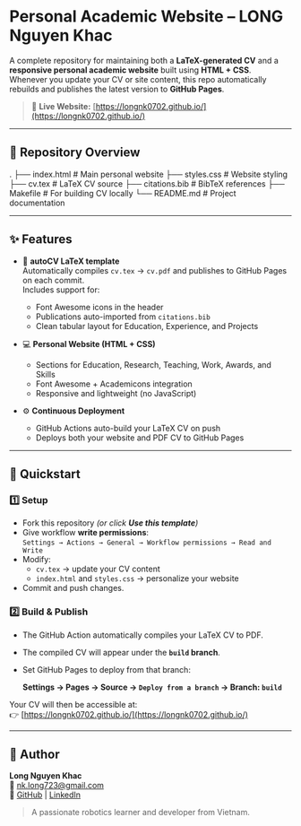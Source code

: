 # Personal Academic Website – LONG Nguyen Khac

A complete repository for maintaining both a **LaTeX-generated CV** and a **responsive personal academic website** built using **HTML + CSS**.  
Whenever you update your CV or site content, this repo automatically rebuilds and publishes the latest version to **GitHub Pages**.

> 🔗 **Live Website:** [https://longnk0702.github.io/](https://longnk0702.github.io/)

---

## 🧩 Repository Overview
.
├── index.html        # Main personal website
├── styles.css        # Website styling
├── cv.tex            # LaTeX CV source
├── citations.bib     # BibTeX references
├── Makefile          # For building CV locally
└── README.md         # Project documentation


---

## ✨ Features

- 🧠 **autoCV LaTeX template**  
  Automatically compiles `cv.tex` → `cv.pdf` and publishes to GitHub Pages on each commit.  
  Includes support for:
  - Font Awesome icons in the header  
  - Publications auto-imported from `citations.bib`  
  - Clean tabular layout for Education, Experience, and Projects  

- 💻 **Personal Website (HTML + CSS)**  
  - Sections for Education, Research, Teaching, Work, Awards, and Skills  
  - Font Awesome + Academicons integration  
  - Responsive and lightweight (no JavaScript)  

- ⚙️ **Continuous Deployment**  
  - GitHub Actions auto-build your LaTeX CV on push  
  - Deploys both your website and PDF CV to GitHub Pages  

---

## 🚀 Quickstart

### 1️⃣ Setup
- Fork this repository *(or click **Use this template**)*
- Give workflow **write permissions**:  
  `Settings → Actions → General → Workflow permissions → Read and Write`
- Modify:
  - `cv.tex` → update your CV content
  - `index.html` and `styles.css` → personalize your website
- Commit and push changes.

### 2️⃣ Build & Publish
- The GitHub Action automatically compiles your LaTeX CV to PDF.
- The compiled CV will appear under the **`build` branch**.
- Set GitHub Pages to deploy from that branch:

  **Settings → Pages → Source → `Deploy from a branch` → Branch: `build`**

Your CV will then be accessible at:  
👉 [https://longnk0702.github.io/](https://longnk0702.github.io/)

---
## 👤 Author

**Long Nguyen Khac**  
📧 [nk.long723@gmail.com](mailto:nk.long723@gmail.com)  
🔗 [GitHub](https://github.com/LongNK0702) | [LinkedIn](https://www.linkedin.com/in/longnk0702/)

> A passionate robotics learner and developer from Vietnam.


